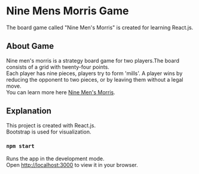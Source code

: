 # Nine Mens Morris Game

The board game called "Nine Men's Morris" is created for learning React.js.

## About Game

Nine men's morris is a strategy board game for two players.The board consists of a grid with twenty-four points.\
Each player has nine pieces, players try to form 'mills'. 
A player wins by reducing the opponent to two pieces, or by leaving them without a legal move.\
You can learn more here [Nine Men's Morris](https://en.wikipedia.org/wiki/Nine_men%27s_morris#Rules).

## Explanation
This project is created with React.js. \
Bootstrap is used for visualization.


### `npm start`

Runs the app in the development mode.\
Open [http://localhost:3000](http://localhost:3000) to view it in your browser.


